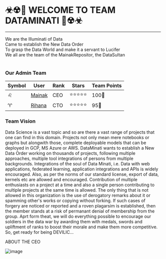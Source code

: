 # ☣☢🔱 WELCOME TO TEAM DATAMINATI 🔱☢☣

--------------------
We are the Illuminati of Data
<br>
Came to establish the New Data Order
<br>
To grasp the Data World and make it a servant to Lucifer
<br>
We all are the team of the MainakRepositor, the DataSultan
<br>
<br>



### Our Admin Team
| Symbol | User | Rank | Stars | Team Points | 
|--------|------|------|-------|-------------|
| ♌ | [Mainak](https://github.com/MainakRepositor) | CEO | ⭐⭐⭐⭐⭐ | 100🔷 |
| ♈ | [Rihana]() | CTO | ⭐⭐⭐⭐⭐ | 95🔷 |



### Team Vision

Data Science is a vast topic and so are there a vast range of projects that one can find in this domain. Projects not only mean mere notebooks or graphs but alongwith those, complete deployable models that can be deployed in GCP, MS Azure or AWS. DataMinati wants to establish a New Data Order working on thousands of projects, following multiple approaches, multiple tool integrations of persons from multiple backgrounds. Integrations of the soul of Data Minati, i.e. Data with web applications, federated learning, application integrations and APIs is widely encouraged. Also, as per the norms of our standard license, export of data, kernels etc are allowed and encouraged. Contribution of multiple enthusiasts on a project at a time and also a single person contributing to multiple projects at the same time is allowed. The only thing that is not allowed in this organization is the use of derogatory remarks about it or spamming other's works or copying without forking. If such cases of forgery are noticed or reported and a roven plagarsim is established, then the member stands at a risk of permanant denial of membership from the group. Aprt form theat, we will do everything possible to encourage our soldiers in the data war by awarding them with medals, swords and upliftment of ranks to boost their morale and make them more competitive. So, get ready for being DEVILIC...
 
ABOUT THE CEO

![image](https://user-images.githubusercontent.com/64016811/144609590-94458e45-3283-4b2a-bbec-ef33f12271f8.png)

